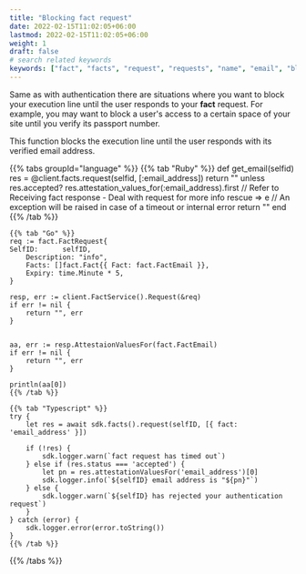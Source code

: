 ```yaml
---
title: "Blocking fact request"
date: 2022-02-15T11:02:05+06:00
lastmod: 2022-02-15T11:02:05+06:00
weight: 1
draft: false
# search related keywords
keywords: ["fact", "facts", "request", "requests", "name", "email", "blocking"]
---
```


Same as with authentication there are situations where you want to block your execution line until the user responds to your **fact** request. For example, you may want to block a user's access to a certain space of your site until you verify its passport number.

This function blocks the execution line until the user responds with its verified email address.


{{% tabs groupId="language" %}}
    {{% tab "Ruby" %}}
        def get_email(selfid)
            res = @client.facts.request(selfid, [:email_address])
            return "" unless res.accepted?
            res.attestation_values_for(:email_address).first
            // Refer to Receiving fact response - Deal with request for more info
        rescue => e // An exception will be raised in case of a timeout or internal error
            return ""
        end
    {{% /tab %}}

    {{% tab "Go" %}}
    req := fact.FactRequest{
    SelfID:      selfID,
        Description: "info",
        Facts: []fact.Fact{{ Fact: fact.FactEmail }},
        Expiry: time.Minute * 5,
    }

    resp, err := client.FactService().Request(&req)
    if err != nil {
        return "", err
    }


    aa, err := resp.AttestaionValuesFor(fact.FactEmail)
    if err != nil {
        return "", err
    }

    println(aa[0])
    {{% /tab %}}

    {{% tab "Typescript" %}}
    try {
        let res = await sdk.facts().request(selfID, [{ fact: 'email_address' }])

        if (!res) {
            sdk.logger.warn(`fact request has timed out`)
        } else if (res.status === 'accepted') {
            let pn = res.attestationValuesFor('email_address')[0]
            sdk.logger.info(`${selfID} email address is "${pn}"`)
        } else {
            sdk.logger.warn(`${selfID} has rejected your authentication request`)
        }
    } catch (error) {
        sdk.logger.error(error.toString())
    }
    {{% /tab %}}
{{% /tabs %}}